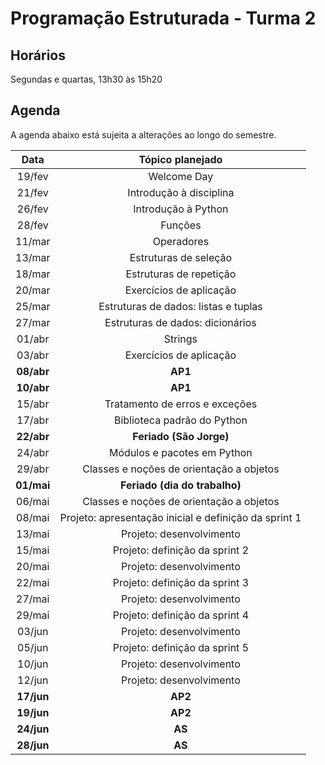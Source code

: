 # Programação Estruturada - Turma 2

## Horários

Segundas e quartas, 13h30 às 15h20

## Agenda

A agenda abaixo está sujeita a alterações ao longo do semestre.

|  **Data**  |                  **Tópico planejado**                 |
|:----------:|:-----------------------------------------------------:|
|   19/fev   |                      Welcome Day                      |
|   21/fev   |                Introdução à disciplina                |
|   26/fev   |                  Introdução à Python                  |
|   28/fev   |                        Funções                        |
|   11/mar   |                       Operadores                      |
|   13/mar   |                 Estruturas de seleção                 |
|   18/mar   |                Estruturas de repetição                |
|   20/mar   |                Exercícios de aplicação                |
|   25/mar   |          Estruturas de dados: listas e tuplas         |
|   27/mar   |            Estruturas de dados: dicionários           |
|   01/abr   |                        Strings                        |
|   03/abr   |                Exercícios de aplicação                |
| **08/abr** |                        **AP1**                        |
| **10/abr** |                        **AP1**                        |
|   15/abr   |             Tratamento de erros e exceções            |
|   17/abr   |              Biblioteca padrão do Python              |
| **22/abr** |                **Feriado (São Jorge)**                |
|   24/abr   |              Módulos e pacotes em Python              |
|   29/abr   |        Classes e noções de orientação a objetos       |
| **01/mai** |             **Feriado (dia do trabalho)**             |
|   06/mai   |        Classes e noções de orientação a objetos       |
|   08/mai   | Projeto: apresentação inicial e definição da sprint 1 |
|   13/mai   |                Projeto: desenvolvimento               |
|   15/mai   |             Projeto: definição da sprint 2            |
|   20/mai   |                Projeto: desenvolvimento               |
|   22/mai   |             Projeto: definição da sprint 3            |
|   27/mai   |                Projeto: desenvolvimento               |
|   29/mai   |             Projeto: definição da sprint 4            |
|   03/jun   |                Projeto: desenvolvimento               |
|   05/jun   |             Projeto: definição da sprint 5            |
|   10/jun   |                Projeto: desenvolvimento               |
|   12/jun   |                Projeto: desenvolvimento               |
| **17/jun** |                        **AP2**                        |
| **19/jun** |                        **AP2**                        |
| **24/jun** |                         **AS**                        |
| **28/jun** |                         **AS**                        |

